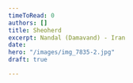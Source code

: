 ```yaml
---
timeToRead: 0
authors: []
title: Sheoherd
excerpt: Nandal (Damavand) - Iran
date: 
hero: "/images/img_7835-2.jpg"
draft: true

---
```

